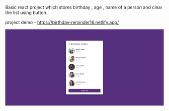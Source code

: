 Basic react project which stores birthday , age , name  of a person and clear the list using button.

project demo - https://birthday-reminder16.netlify.app/

<img src="https://github.com/Chetandev16/Birthday-reminder/blob/master/project.png?raw=true" alt=""></img>

